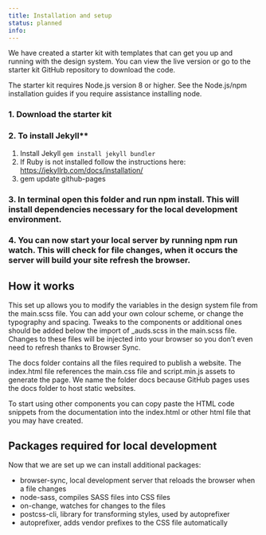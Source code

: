 ```yaml
---
title: Installation and setup
status: planned
info:
---
```


We have created a starter kit with templates that can get you up and running with the design system. You can view the live version or go to the starter kit GitHub repository to download the code.

The starter kit requires Node.js version 8 or higher. See the Node.js/npm installation guides if you require assistance installing node.

### 1. Download the starter kit

### 2. To install Jekyll**

1. Install Jekyll `gem install jekyll bundler`
2. If Ruby is not installed follow the instructions here: https://jekyllrb.com/docs/installation/
3. gem update github-pages


### 3. In terminal open this folder and run npm install. This will install dependencies necessary for the local development environment.

### 4. You can now start your local server by running npm run watch. This will check for file changes, when it occurs the server will build your site refresh the browser.


## How it works

<!-- In your directory you have a package.json file. This file points to dependencies that are installed when npm install is run. When you run npm install all of the design system components and additional packages related to the local development environment are added to the node_modules/ folder.

When the user runs npm run build or npm run watch we use node-sass to convert the src/sass/main.scss file into the docs/css/main.css file. Autoprefixer is run after compilation to add vendor prefixes to the main.css file. -->

This set up allows you to modify the variables in the design system file from the main.scss file. You can add your own colour scheme, or change the typography and spacing. Tweaks to the components or additional ones should be added below the import of _auds.scss in the main.scss file. Changes to these files will be injected into your browser so you don’t even need to refresh thanks to Browser Sync.

The docs folder contains all the files required to publish a website. The index.html file references the main.css file and script.min.js assets to generate the page. We name the folder docs because GitHub pages uses the docs folder to host static websites.

To start using other components you can copy paste the HTML code snippets from the documentation into the index.html or other html file that you may have created.

## Packages required for local development

Now that we are set up we can install additional packages:

- browser-sync, local development server that reloads the browser when a file changes
- node-sass, compiles SASS files into CSS files
- on-change, watches for changes to the files
- postcss-cli, library for transforming styles, used by autoprefixer
- autoprefixer, adds vendor prefixes to the CSS file automatically